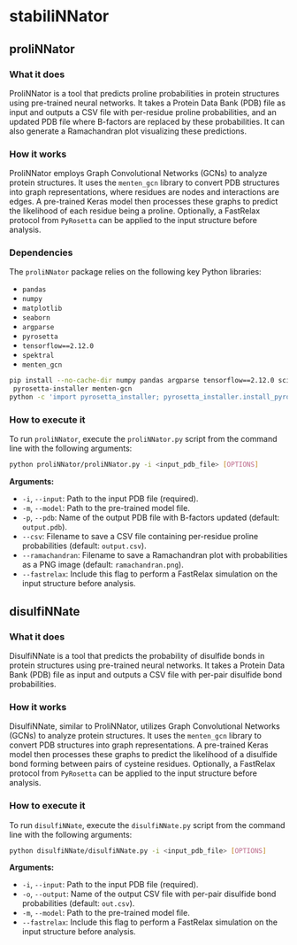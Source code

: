 # stabiliNNator

## proliNNator

### What it does
ProliNNator is a tool that predicts proline probabilities in protein structures using pre-trained neural networks. It takes a Protein Data Bank (PDB) file as input and outputs a CSV file with per-residue proline probabilities, and an updated PDB file where B-factors are replaced by these probabilities. It can also generate a Ramachandran plot visualizing these predictions.

### How it works
ProliNNator employs Graph Convolutional Networks (GCNs) to analyze protein structures. It uses the `menten_gcn` library to convert PDB structures into graph representations, where residues are nodes and interactions are edges. A pre-trained Keras model then processes these graphs to predict the likelihood of each residue being a proline. Optionally, a FastRelax protocol from `PyRosetta` can be applied to the input structure before analysis.

### Dependencies
The `proliNNator` package relies on the following key Python libraries:
*   `pandas`
*   `numpy`
*   `matplotlib`
*   `seaborn`
*   `argparse`
*   `pyrosetta`
*   `tensorflow==2.12.0`
*   `spektral`
*   `menten_gcn`

```bash
pip install --no-cache-dir numpy pandas argparse tensorflow==2.12.0 scikit-learn matplotlib seaborn spektral \
 pyrosetta-installer menten-gcn
python -c 'import pyrosetta_installer; pyrosetta_installer.install_pyrosetta()'
```

### How to execute it
To run `proliNNator`, execute the `proliNNator.py` script from the command line with the following arguments:

```bash
python proliNNator/proliNNator.py -i <input_pdb_file> [OPTIONS]
```

**Arguments:**
*   `-i`, `--input`: Path to the input PDB file (required).
*   `-m`, `--model`: Path to the pre-trained model file.
*   `-p`, `--pdb`: Name of the output PDB file with B-factors updated (default: `output.pdb`).
*   `--csv`: Filename to save a CSV file containing per-residue proline probabilities (default: `output.csv`).
*   `--ramachandran`: Filename to save a Ramachandran plot with probabilities as a PNG image (default: `ramachandran.png`).
*   `--fastrelax`: Include this flag to perform a FastRelax simulation on the input structure before analysis.

## disulfiNNate

### What it does
DisulfiNNate is a tool that predicts the probability of disulfide bonds in protein structures using pre-trained neural networks. It takes a Protein Data Bank (PDB) file as input and outputs a CSV file with per-pair disulfide bond probabilities.

### How it works
DisulfiNNate, similar to ProliNNator, utilizes Graph Convolutional Networks (GCNs) to analyze protein structures. It uses the `menten_gcn` library to convert PDB structures into graph representations. A pre-trained Keras model then processes these graphs to predict the likelihood of a disulfide bond forming between pairs of cysteine residues. Optionally, a FastRelax protocol from `PyRosetta` can be applied to the input structure before analysis.

### How to execute it
To run `disulfiNNate`, execute the `disulfiNNate.py` script from the command line with the following arguments:

```bash
python disulfiNNate/disulfiNNate.py -i <input_pdb_file> [OPTIONS]
```

**Arguments:**
*   `-i`, `--input`: Path to the input PDB file (required).
*   `-o`, `--output`: Name of the output CSV file with per-pair disulfide bond probabilities (default: `out.csv`).
*   `-m`, `--model`: Path to the pre-trained model file.
*   `--fastrelax`: Include this flag to perform a FastRelax simulation on the input structure before analysis.
